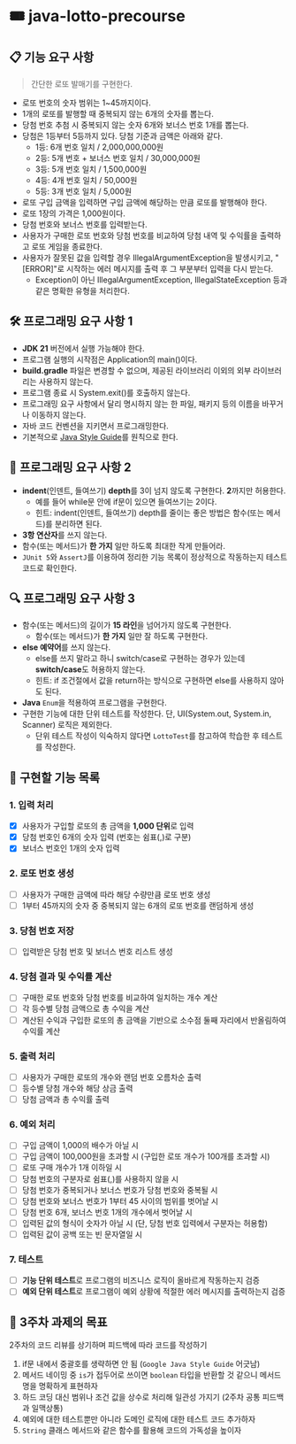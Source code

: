 # 🎟️ java-lotto-precourse

## 📋 기능 요구 사항

> 간단한 로또 발매기를 구현한다.

- 로또 번호의 숫자 범위는 1~45까지이다.
- 1개의 로또를 발행할 때 중복되지 않는 6개의 숫자를 뽑는다.
- 당첨 번호 추첨 시 중복되지 않는 숫자 6개와 보너스 번호 1개를 뽑는다.
- 당첨은 1등부터 5등까지 있다. 당첨 기준과 금액은 아래와 같다.
  - 1등: 6개 번호 일치 / 2,000,000,000원
  - 2등: 5개 번호 + 보너스 번호 일치 / 30,000,000원
  - 3등: 5개 번호 일치 / 1,500,000원
  - 4등: 4개 번호 일치 / 50,000원
  - 5등: 3개 번호 일치 / 5,000원
- 로또 구입 금액을 입력하면 구입 금액에 해당하는 만큼 로또를 발행해야 한다.
- 로또 1장의 가격은 1,000원이다.
- 당첨 번호와 보너스 번호를 입력받는다.
- 사용자가 구매한 로또 번호와 당첨 번호를 비교하여 당첨 내역 및 수익률을 출력하고 로또 게임을 종료한다.
- 사용자가 잘못된 값을 입력할 경우 IllegalArgumentException을 발생시키고, "[ERROR]"로 시작하는 에러 메시지를 출력 후 그 부분부터 입력을 다시 받는다.
  - Exception이 아닌 IllegalArgumentException, IllegalStateException 등과 같은 명확한 유형을 처리한다.

## 🛠️ 프로그래밍 요구 사항 1
- **JDK 21** 버전에서 실행 가능해야 한다.
- 프로그램 실행의 시작점은 Application의 main()이다.
- **build.gradle** 파일은 변경할 수 없으며, 제공된 라이브러리 이외의 외부 라이브러리는 사용하지 않는다.
- 프로그램 종료 시 System.exit()를 호출하지 않는다.
- 프로그래밍 요구 사항에서 달리 명시하지 않는 한 파일, 패키지 등의 이름을 바꾸거나 이동하지 않는다.
- 자바 코드 컨벤션을 지키면서 프로그래밍한다.
- 기본적으로 [Java Style Guide](https://github.com/woowacourse/woowacourse-docs/tree/main/styleguide/java)를 원칙으로 한다.

## 📝 프로그래밍 요구 사항 2
- **indent**(인덴트, 들여쓰기) **depth**를 3이 넘지 않도록 구현한다. **2**까지만 허용한다.
  - 예를 들어 while문 안에 if문이 있으면 들여쓰기는 2이다.
  - 힌트: indent(인덴트, 들여쓰기) depth를 줄이는 좋은 방법은 함수(또는 메서드)를 분리하면 된다.
- **3항 연산자**를 쓰지 않는다.
- 함수(또는 메서드)가 **한 가지** 일만 하도록 최대한 작게 만들어라.
- `JUnit 5`와 `AssertJ`를 이용하여 정리한 기능 목록이 정상적으로 작동하는지 테스트 코드로 확인한다.

## 🔍 프로그래밍 요구 사항 3
- 함수(또는 메서드)의 길이가 **15 라인**을 넘어가지 않도록 구현한다.
  - 함수(또는 메서드)가 **한 가지** 일만 잘 하도록 구현한다.
- **else 예약어**를 쓰지 않는다.
  - else를 쓰지 말라고 하니 switch/case로 구현하는 경우가 있는데 **switch/case**도 허용하지 않는다.
  - 힌트: if 조건절에서 값을 return하는 방식으로 구현하면 else를 사용하지 않아도 된다.
- **Java** `Enum`을 적용하여 프로그램을 구현한다.
- 구현한 기능에 대한 단위 테스트를 작성한다. 단, UI(System.out, System.in, Scanner) 로직은 제외한다.
  - 단위 테스트 작성이 익숙하지 않다면 `LottoTest`를 참고하여 학습한 후 테스트를 작성한다.

## 🚀 구현할 기능 목록

### 1. 입력 처리
- [x] 사용자가 구입할 로또의 총 금액을 **1,000 단위**로 입력
- [x] 당첨 번호인 6개의 숫자 입력 (번호는 쉼표(,)로 구분)
- [x] 보너스 번호인 1개의 숫자 입력

### 2. 로또 번호 생성
- [ ] 사용자가 구매한 금액에 따라 해당 수량만큼 로또 번호 생성
- [ ] 1부터 45까지의 숫자 중 중복되지 않는 6개의 로또 번호를 랜덤하게 생성

### 3. 당첨 번호 저장
- [ ] 입력받은 당첨 번호 및 보너스 번호 리스트 생성

### 4. 당첨 결과 및 수익률 계산
- [ ] 구매한 로또 번호와 당첨 번호를 비교하여 일치하는 개수 계산
- [ ] 각 등수별 당첨 금액으로 총 수익을 계산
- [ ] 계산된 수익과 구입한 로또의 총 금액을 기반으로 소수점 둘째 자리에서 반올림하여 수익률 계산

### 5. 출력 처리
- [ ] 사용자가 구매한 로또의 개수와 랜덤 번호 오름차순 출력
- [ ] 등수별 당첨 개수와 해당 상금 출력
- [ ] 당첨 금액과 총 수익률 출력

### 6. 예외 처리
- [ ] 구입 금액이 1,000의 배수가 아닐 시
- [ ] 구입 금액이 100,000원을 초과할 시 (구입한 로또 개수가 100개를 초과할 시)
- [ ] 로또 구매 개수가 1개 이하일 시
- [ ] 당첨 번호의 구분자로 쉼표(,)를 사용하지 않을 시
- [ ] 당첨 번호가 중복되거나 보너스 번호가 당첨 번호와 중복될 시
- [ ] 당첨 번호와 보너스 번호가 1부터 45 사이의 범위를 벗어날 시
- [ ] 당첨 번호 6개, 보너스 번호 1개의 개수에서 벗어날 시
- [ ] 입력된 값의 형식이 숫자가 아닐 시 (단, 당첨 번호 입력에서 구분자는 허용함)
- [ ] 입력된 값이 공백 또는 빈 문자열일 시

### 7. 테스트
- [ ] **기능 단위 테스트**로 프로그램의 비즈니스 로직이 올바르게 작동하는지 검증
- [ ] **예외 단위 테스트**로 프로그램이 예외 상황에 적절한 에러 메시지를 출력하는지 검증

## 🎯 3주차 과제의 목표
2주차의 코드 리뷰를 상기하며 피드백에 따라 코드를 작성하기

1. if문 내에서 중괄호를 생략하면 안 됨 (`Google Java Style Guide` 어긋남)
2. 메서드 네이밍 중 `is`가 접두어로 쓰이면 `boolean` 타입을 반환할 것 같으니 메서드명을 명확하게 표현하자
3. 하드 코딩 대신 범위나 조건 값을 상수로 처리해 일관성 가지기 (2주차 공통 피드백과 일맥상통)
4. 예외에 대한 테스트뿐만 아니라 도메인 로직에 대한 테스트 코드 추가하자
5. `String` 클래스 메서드와 같은 함수를 활용해 코드의 가독성을 높이자
